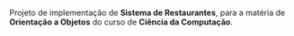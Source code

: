 Projeto de implementação de **Sistema de Restaurantes**, para a matéria de **Orientação a Objetos** do curso de **Ciência da Computação**.
